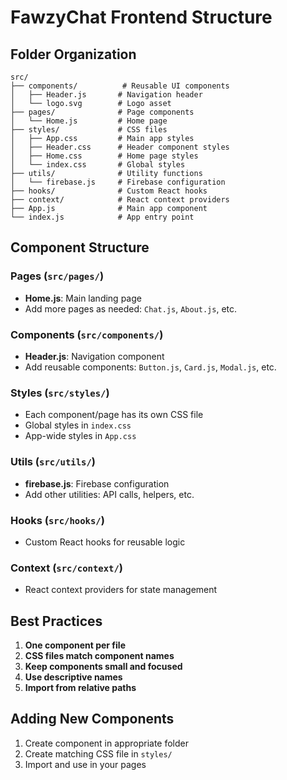 # FawzyChat Frontend Structure

## Folder Organization

```
src/
├── components/          # Reusable UI components
│   ├── Header.js       # Navigation header
│   └── logo.svg        # Logo asset
├── pages/              # Page components
│   └── Home.js         # Home page
├── styles/             # CSS files
│   ├── App.css         # Main app styles
│   ├── Header.css      # Header component styles
│   ├── Home.css        # Home page styles
│   └── index.css       # Global styles
├── utils/              # Utility functions
│   └── firebase.js     # Firebase configuration
├── hooks/              # Custom React hooks
├── context/            # React context providers
├── App.js              # Main app component
└── index.js            # App entry point
```

## Component Structure

### Pages (`src/pages/`)

- **Home.js**: Main landing page
- Add more pages as needed: `Chat.js`, `About.js`, etc.

### Components (`src/components/`)

- **Header.js**: Navigation component
- Add reusable components: `Button.js`, `Card.js`, `Modal.js`, etc.

### Styles (`src/styles/`)

- Each component/page has its own CSS file
- Global styles in `index.css`
- App-wide styles in `App.css`

### Utils (`src/utils/`)

- **firebase.js**: Firebase configuration
- Add other utilities: API calls, helpers, etc.

### Hooks (`src/hooks/`)

- Custom React hooks for reusable logic

### Context (`src/context/`)

- React context providers for state management

## Best Practices

1. **One component per file**
2. **CSS files match component names**
3. **Keep components small and focused**
4. **Use descriptive names**
5. **Import from relative paths**

## Adding New Components

1. Create component in appropriate folder
2. Create matching CSS file in `styles/`
3. Import and use in your pages
